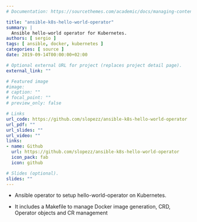 ```yaml
---
# Documentation: https://sourcethemes.com/academic/docs/managing-content/

title: "ansible-k8s-hello-world-operator"
summary: |
  Ansible hello-world operator for Kubernetes.
authors: [ sergio ]
tags: [ ansible, docker, kubernetes ]
categories: [ source ]
date: 2019-09-14T00:00:00+02:00

# Optional external URL for project (replaces project detail page).
external_link: ""

# Featured image
#image:
# caption: ""
# focal_point: ""
# preview_only: false

# Links
url_code: https://github.com/slopezz/ansible-k8s-hello-world-operator
url_pdf: ""
url_slides: ""
url_video: ""
links:
- name: Github
  url: https://github.com/slopezz/ansible-k8s-hello-world-operator
  icon_pack: fab
  icon: github

# Slides (optional).
slides: ""
---
```


* Ansible operator to setup hello-world-operator on Kubernetes.

* It includes a Makefile to manage Docker image generation, CRD, Operator objects and CR management
